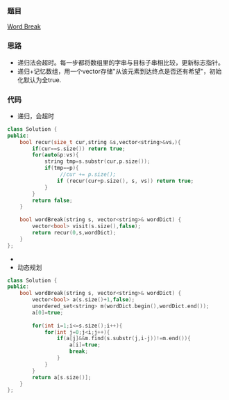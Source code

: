 ### 题目
[Word Break](https://leetcode-cn.com/problems/word-break/submissions/)
### 思路
+ 递归法会超时。每一步都将数组里的字串与目标子串相比较，更新标志指针。
+ 递归+记忆数组，用一个vector<bool>存储"从该元素到达终点是否还有希望"，初始化默认为全true.

### 代码
+ 递归，会超时
```c++
class Solution {
public:
    bool recur(size_t cur,string &s,vector<string>&vs，){
        if(cur==s.size()) return true;
        for(auto&p:vs){
            string tmp=s.substr(cur,p.size());
            if(tmp==p){
                 //cur += p.size();
			    if (recur(cur+p.size(), s, vs)) return true;
	    	}
        }
        return false;
    }
    
    bool wordBreak(string s, vector<string>& wordDict) {
        vector<bool> visit(s.size(),false);
        return recur(0,s,wordDict);
    }
};
```
+ 
+ 动态规划
```c++
class Solution {
public:
    bool wordBreak(string s, vector<string>& wordDict) {
        vector<bool> a(s.size()+1,false);
        unordered_set<string> m(wordDict.begin(),wordDict.end());
        a[0]=true;
        
        for(int i=1;i<=s.size();i++){
            for(int j=0;j<i;j++){
                if(a[j]&&m.find(s.substr(j,i-j))!=m.end()){
                    a[i]=true;
                    break;
                }
            }
        }
        return a[s.size()];
    }
};
```
